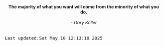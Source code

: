 
<div align="center"><b><span>The majority of what you want will come from the minority of what you do.</span></b><br><br><i> - Gary Keller</i></div>
<br><br><kbd>Last updated:Sat May 10 12:13:10 2025</kbd>